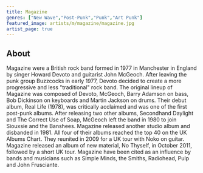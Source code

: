 ```yaml
---
title: Magazine
genres: ["New Wave","Post-Punk","Punk","Art Punk"]
featured_image: artists/m/magazine/magazine.jpg
artist_page: true
---
```

## About

Magazine were a British rock band formed in 1977 in Manchester in England by singer Howard Devoto and guitarist John McGeoch. After leaving the punk group Buzzcocks in early 1977, Devoto decided to create a more progressive and less "traditional" rock band. The original lineup of Magazine was composed of Devoto, McGeoch, Barry Adamson on bass, Bob Dickinson on keyboards and Martin Jackson on drums.
Their debut album, Real Life (1978), was critically acclaimed and was one of the first post-punk albums. After releasing two other albums, Secondhand Daylight and The Correct Use of Soap, McGeoch left the band in 1980 to join Siouxsie and the Banshees. Magazine released another studio album and disbanded in 1981. All four of their albums reached the top 40 on the UK Albums Chart.
They reunited in 2009 for a UK tour with Noko on guitar. Magazine released an album of new material, No Thyself, in October 2011, followed by a short UK tour.
Magazine have been cited as an influence by bands and musicians such as Simple Minds, the Smiths, Radiohead, Pulp and John Frusciante.



